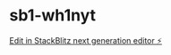 # sb1-wh1nyt

[Edit in StackBlitz next generation editor ⚡️](https://stackblitz.com/~/github.com/sebastjanm/sb1-wh1nyt)